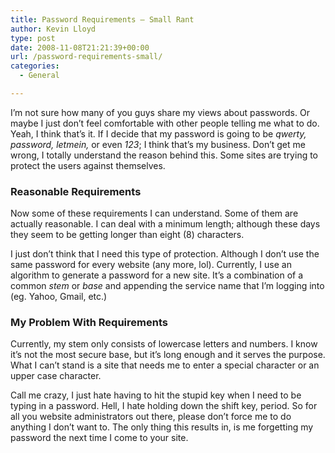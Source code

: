 ```yaml
---
title: Password Requirements – Small Rant
author: Kevin Lloyd
type: post
date: 2008-11-08T21:21:39+00:00
url: /password-requirements-small/
categories:
  - General

---
```

I&#8217;m not sure how many of you guys share my views about passwords. Or maybe I just don&#8217;t feel comfortable with other people telling me what to do. Yeah, I think that&#8217;s it. If I decide that my password is going to be _qwerty, password, letmein,_ or even _123_; I think that&#8217;s my business. Don&#8217;t get me wrong, I totally understand the reason behind this. Some sites are trying to protect the users against themselves.

### Reasonable Requirements

Now some of these requirements I can understand. Some of them are actually reasonable. I can deal with a minimum length; although these days they seem to be getting longer than eight (8) characters.

I just don&#8217;t think that I need this type of protection. Although I don&#8217;t use the same password for every website (any more, lol). Currently, I use an algorithm to generate a password for a new site. It&#8217;s a combination of a common _stem_ or _base_ and appending the service name that I&#8217;m logging into (eg. Yahoo, Gmail, etc.)

### My Problem With Requirements

Currently, my stem only consists of lowercase letters and numbers. I know it&#8217;s not the most secure base, but it&#8217;s long enough and it serves the purpose. What I can&#8217;t stand is a site that needs me to enter a special character or an upper case character.

Call me crazy, I just hate having to hit the stupid <Shift> key when I need to be typing in a password. Hell, I hate holding down the shift key, period. So for all you website administrators out there, please don&#8217;t force me to do anything I don&#8217;t want to. The only thing this results in, is me forgetting my password the next time I come to your site.